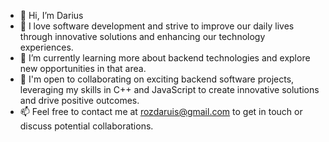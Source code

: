 - 👋 Hi, I’m Darius
- 👀 I love software development and strive to improve our daily lives through innovative solutions and enhancing our technology experiences.
- 🌱 I’m currently learning more about backend technologies and explore new opportunities in that area.
- 💞️ I'm open to collaborating on exciting backend software projects, leveraging my skills in C++ and JavaScript to create innovative solutions and drive positive outcomes.
- 📫 Feel free to contact me at rozdaruis@gmail.com to get in touch or discuss potential collaborations.

<!---
xdaruis/xdaruis is a ✨ special ✨ repository because its `README.md` (this file) appears on your GitHub profile.
You can click the Preview link to take a look at your changes.
--->
